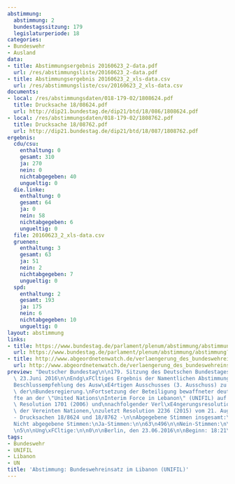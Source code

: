 ```yaml
---
abstimmung:
  abstimmung: 2
  bundestagssitzung: 179
  legislaturperiode: 18
categories:
- Bundeswehr
- Ausland
data:
- title: Abstimmungsergebnis 20160623_2-data.pdf
  url: /res/abstimmungsliste/20160623_2-data.pdf
- title: Abstimmungsergebnis 20160623_2_xls-data.csv
  url: /res/abstimmungsliste/csv/20160623_2_xls-data.csv
documents:
- local: /res/abstimmungsdaten/018-179-02/1808624.pdf
  title: Drucksache 18/08624.pdf
  url: http://dip21.bundestag.de/dip21/btd/18/086/1808624.pdf
- local: /res/abstimmungsdaten/018-179-02/1808762.pdf
  title: Drucksache 18/08762.pdf
  url: http://dip21.bundestag.de/dip21/btd/18/087/1808762.pdf
ergebnis:
  cdu/csu:
    enthaltung: 0
    gesamt: 310
    ja: 270
    nein: 0
    nichtabgegeben: 40
    ungueltig: 0
  die.linke:
    enthaltung: 0
    gesamt: 64
    ja: 0
    nein: 58
    nichtabgegeben: 6
    ungueltig: 0
  file: 20160623_2_xls-data.csv
  gruenen:
    enthaltung: 3
    gesamt: 63
    ja: 51
    nein: 2
    nichtabgegeben: 7
    ungueltig: 0
  spd:
    enthaltung: 2
    gesamt: 193
    ja: 175
    nein: 6
    nichtabgegeben: 10
    ungueltig: 0
layout: abstimmung
links:
- title: https://www.bundestag.de/parlament/plenum/abstimmung/abstimmung?id=401
  url: https://www.bundestag.de/parlament/plenum/abstimmung/abstimmung?id=401
- title: http://www.abgeordnetenwatch.de/verlaengerung_des_bundeswehreinsatzes_im_libanon_unifil-1105-799.html
  url: http://www.abgeordnetenwatch.de/verlaengerung_des_bundeswehreinsatzes_im_libanon_unifil-1105-799.html
preview: "Deutscher Bundestag\n\n179. Sitzung des Deutschen Bundestages\nam Donnerstag,\
  \ 23.Juni 2016\n\nEndg\xFCltiges Ergebnis der Namentlichen Abstimmung Nr. 2\n\n\
  Beschlussempfehlung des Ausw\xE4rtigen Ausschusses (3. Ausschuss) zu dem Antrag\
  \ der\nBundesregierung.\nFortsetzung der Beteiligung bewaffneter deutscher Streitkr\xE4\
  fte an der \"United Nations\nInterim Force in Lebanon\" (UNIFIL) auf Grundlage der\
  \ Resolution 1701 (2006) und\nnachfolgender Verl\xE4ngerungsresolutionen des Sicherheitsrates\
  \ der Vereinten Nationen,\nzuletzt Resolution 2236 (2015) vom 21. August 2015\n\
  - Drucksachen 18/8624 und 18/8762 -\n\nAbgegebene Stimmen insgesamt:\n\n567\n\n\
  Nicht abgegebene Stimmen:\nJa-Stimmen:\n\n63\n496\n\nNein-Stimmen:\n\n66\n\nEnthaltungen:\n\
  \n5\n\nUng\xFCltige:\n\n0\n\nBerlin, den 23.06.2016\n\nBeginn: 18:21\nEnde: 18:24\n"
tags:
- Bundeswehr
- UNIFIL
- Libanon
- UN
title: 'Abstimmung: Bundeswehreinsatz im Libanon (UNIFIL)'
---
```

